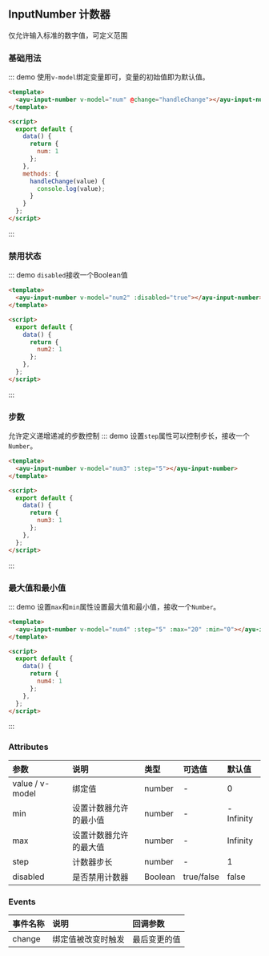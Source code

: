 ## InputNumber 计数器
仅允许输入标准的数字值，可定义范围
<script>
  export default {
    data() {
      return {
        num: 1,
        num2: 1,
        num3: 1,
        num4: 1
      };
    },
    methods: {
      handleChange(value) {
        console.log(value);
      }
    }
  };
</script>
### 基础用法
::: demo 使用`v-model`绑定变量即可，变量的初始值即为默认值。
``` html
<template>
  <ayu-input-number v-model="num" @change="handleChange"></ayu-input-number>
</template>

<script>
  export default {
    data() {
      return {
        num: 1
      };
    },
    methods: {
      handleChange(value) {
        console.log(value);
      }
    }
  };
</script>
```
:::

### 禁用状态
::: demo `disabled`接收一个Boolean值
``` html
<template>
  <ayu-input-number v-model="num2" :disabled="true"></ayu-input-number>
</template>

<script>
  export default {
    data() {
      return {
        num2: 1
      };
    },
  };
</script>
```
:::

### 步数

允许定义递增递减的步数控制
::: demo 设置`step`属性可以控制步长，接收一个`Number`。
``` html
<template>
  <ayu-input-number v-model="num3" :step="5"></ayu-input-number>
</template>

<script>
  export default {
    data() {
      return {
        num3: 1
      };
    },
  };
</script>
```
:::

### 最大值和最小值
::: demo 设置`max`和`min`属性设置最大值和最小值，接收一个`Number`。
``` html
<template>
  <ayu-input-number v-model="num4" :step="5" :max="20" :min="0"></ayu-input-number>
</template>

<script>
  export default {
    data() {
      return {
        num4: 1
      };
    },
  };
</script>
```
:::

### Attributes
|参数|说明|类型|可选值|默认值
|:---|:---|:---|:---|:---
|value / v-model|绑定值|number|-|0
|min|设置计数器允许的最小值|number|-|-Infinity
|max|设置计数器允许的最大值|number|-|Infinity
|step|计数器步长|number|-|1
|disabled|是否禁用计数器|Boolean|true/false|false

### Events
事件名称|说明|回调参数
:---|:---|:---
change|绑定值被改变时触发|最后变更的值
